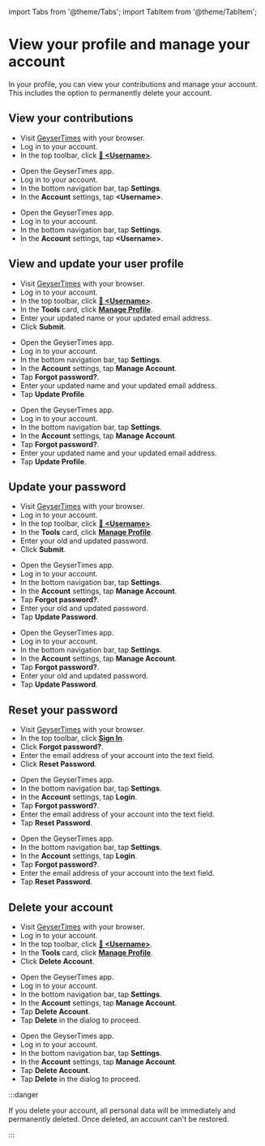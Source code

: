 import Tabs from '@theme/Tabs';
import TabItem from '@theme/TabItem';

# View your profile and manage your account

In your profile, you can view your contributions and manage your account. This includes the option to permanently delete your account. 

## View your contributions

<Tabs groupId="os">
<TabItem value="web" label="Website">

* Visit [GeyserTimes](https://geysertimes.org) with your browser.
* Log in to your account.
* In the top toolbar, click **[👤 &lt;Username&gt;](https://geysertimes.org/user/)**.

</TabItem>
<TabItem value="android" label="Android">

* Open the GeyserTimes app.
* Log in to your account.
* In the bottom navigation bar, tap **Settings**. 
* In the **Account** settings, tap **&lt;Username&gt;**.

</TabItem>
<TabItem value="iOS" label="iOS">

* Open the GeyserTimes app.
* Log in to your account.
* In the bottom navigation bar, tap **Settings**. 
* In the **Account** settings, tap **&lt;Username&gt;**.

</TabItem>
</Tabs>

## View and update your user profile

<Tabs groupId="os">
<TabItem value="web" label="Website">

* Visit [GeyserTimes](https://geysertimes.org) with your browser.
* Log in to your account.
* In the top toolbar, click **[👤 &lt;Username&gt;](https://geysertimes.org/user/)**.
* In the **Tools** card, click **[Manage Profile](https://geysertimes.org/user/manageProfile.php)**.
* Enter your updated name or your updated email address. 
* Click **Submit**.

</TabItem>
<TabItem value="android" label="Android">

* Open the GeyserTimes app.
* Log in to your account.
* In the bottom navigation bar, tap **Settings**. 
* In the **Account** settings, tap **Manage Account**.
* Tap **Forgot password?**.
* Enter your updated name and your updated email address. 
* Tap **Update Profile**.

</TabItem>
<TabItem value="iOS" label="iOS">

* Open the GeyserTimes app.
* Log in to your account.
* In the bottom navigation bar, tap **Settings**. 
* In the **Account** settings, tap **Manage Account**.
* Tap **Forgot password?**.
* Enter your updated name and your updated email address.
* Tap **Update Profile**.

</TabItem>
</Tabs>

## Update your password

<Tabs groupId="os">
<TabItem value="web" label="Website">

* Visit [GeyserTimes](https://geysertimes.org) with your browser.
* Log in to your account.
* In the top toolbar, click **[👤 &lt;Username&gt;](https://geysertimes.org/user/)**.
* In the **Tools** card, click **[Manage Profile](https://geysertimes.org/user/manageProfile.php)**.
* Enter your old and updated password. 
* Click **Submit**.

</TabItem>
<TabItem value="android" label="Android">

* Open the GeyserTimes app.
* Log in to your account.
* In the bottom navigation bar, tap **Settings**. 
* In the **Account** settings, tap **Manage Account**.
* Tap **Forgot password?**.
* Enter your old and updated password. 
* Tap **Update Password**.

</TabItem>
<TabItem value="iOS" label="iOS">

* Open the GeyserTimes app.
* Log in to your account.
* In the bottom navigation bar, tap **Settings**. 
* In the **Account** settings, tap **Manage Account**.
* Tap **Forgot password?**.
* Enter your old and updated password. 
* Tap **Update Password**.

</TabItem>
</Tabs>

## Reset your password

<Tabs groupId="os">
<TabItem value="web" label="Website">

* Visit [GeyserTimes](https://geysertimes.org) with your browser.
* In the top toolbar, click **[Sign In](https://geysertimes.org/login.php)**.
* Click **Forgot password?**.
* Enter the email address of your account into the text field. 
* Click **Reset Password**.

</TabItem>
<TabItem value="android" label="Android">

* Open the GeyserTimes app.
* In the bottom navigation bar, tap **Settings**. 
* In the **Account** settings, tap **Login**.
* Tap **Forgot password?**.
* Enter the email address of your account into the text field. 
* Tap **Reset Password**.

</TabItem>
<TabItem value="iOS" label="iOS">

* Open the GeyserTimes app.
* In the bottom navigation bar, tap **Settings**. 
* In the **Account** settings, tap **Login**.
* Tap **Forgot password?**.
* Enter the email address of your account into the text field. 
* Tap **Reset Password**.

</TabItem>
</Tabs>

## Delete your account

<Tabs groupId="os">
<TabItem value="web" label="Website">

* Visit [GeyserTimes](https://geysertimes.org) with your browser.
* Log in to your account.
* In the top toolbar, click **[👤 &lt;Username&gt;](https://geysertimes.org/user/)**.
* In the **Tools** card, click **[Manage Profile](https://geysertimes.org/user/manageProfile.php)**.
* Click **Delete Account**.

</TabItem>
<TabItem value="android" label="Android">

* Open the GeyserTimes app.
* Log in to your account.
* In the bottom navigation bar, tap **Settings**. 
* In the **Account** settings, tap **Manage Account**.
* Tap **Delete Account**.
* Tap **Delete** in the dialog to proceed.

</TabItem>
<TabItem value="iOS" label="iOS">

* Open the GeyserTimes app.
* Log in to your account.
* In the bottom navigation bar, tap **Settings**. 
* In the **Account** settings, tap **Manage Account**.
* Tap **Delete Account**.
* Tap **Delete** in the dialog to proceed.

</TabItem>
</Tabs>

:::danger

If you delete your account, all personal data will be immediately and permanently deleted. Once deleted, an account can't be restored.

:::